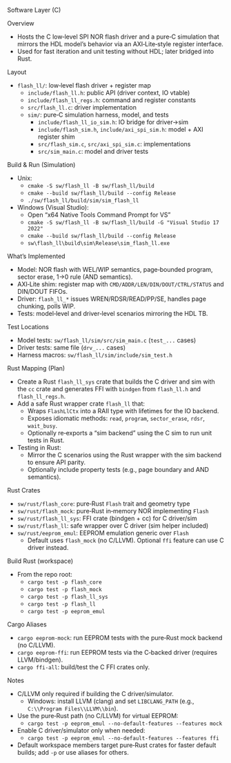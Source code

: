 Software Layer (C)

Overview
- Hosts the C low‑level SPI NOR flash driver and a pure‑C simulation that mirrors the HDL model’s behavior via an AXI‑Lite‑style register interface.
- Used for fast iteration and unit testing without HDL; later bridged into Rust.

Layout
- `flash_ll/`: low‑level flash driver + register map
  - `include/flash_ll.h`: public API (driver context, IO vtable)
  - `include/flash_ll_regs.h`: command and register constants
  - `src/flash_ll.c`: driver implementation
  - `sim/`: pure‑C simulation harness, model, and tests
    - `include/flash_ll_io_sim.h`: IO bridge for driver→sim
    - `include/flash_sim.h`, `include/axi_spi_sim.h`: model + AXI register shim
    - `src/flash_sim.c`, `src/axi_spi_sim.c`: implementations
    - `src/sim_main.c`: model and driver tests

Build & Run (Simulation)
- Unix:
  - `cmake -S sw/flash_ll -B sw/flash_ll/build`
  - `cmake --build sw/flash_ll/build --config Release`
  - `./sw/flash_ll/build/sim/sim_flash_ll`
- Windows (Visual Studio):
  - Open “x64 Native Tools Command Prompt for VS”
  - `cmake -S sw/flash_ll -B sw/flash_ll/build -G "Visual Studio 17 2022"`
  - `cmake --build sw/flash_ll/build --config Release`
  - `sw\flash_ll\build\sim\Release\sim_flash_ll.exe`

What’s Implemented
- Model: NOR flash with WEL/WIP semantics, page‑bounded program, sector erase, 1→0 rule (AND semantics).
- AXI‑Lite shim: register map with `CMD/ADDR/LEN/DIN/DOUT/CTRL/STATUS` and DIN/DOUT FIFOs.
- Driver: `flash_ll_*` issues WREN/RDSR/READ/PP/SE, handles page chunking, polls WIP.
- Tests: model‑level and driver‑level scenarios mirroring the HDL TB.

Test Locations
- Model tests: `sw/flash_ll/sim/src/sim_main.c` (`test_...` cases)
- Driver tests: same file (`drv_...` cases)
- Harness macros: `sw/flash_ll/sim/include/sim_test.h`

Rust Mapping (Plan)
- Create a Rust `flash_ll_sys` crate that builds the C driver and sim with the `cc` crate and generates FFI with `bindgen` from `flash_ll.h` and `flash_ll_regs.h`.
- Add a safe Rust wrapper crate `flash_ll` that:
  - Wraps `FlashLlCtx` into a RAII type with lifetimes for the IO backend.
  - Exposes idiomatic methods: `read`, `program`, `sector_erase`, `rdsr`, `wait_busy`.
  - Optionally re‑exports a “sim backend” using the C sim to run unit tests in Rust.
- Testing in Rust:
  - Mirror the C scenarios using the Rust wrapper with the sim backend to ensure API parity.
  - Optionally include property tests (e.g., page boundary and AND semantics).

Rust Crates
- `sw/rust/flash_core`: pure‑Rust `Flash` trait and geometry type
- `sw/rust/flash_mock`: pure‑Rust in‑memory NOR implementing `Flash`
- `sw/rust/flash_ll_sys`: FFI crate (bindgen + cc) for C driver/sim
- `sw/rust/flash_ll`: safe wrapper over C driver (sim helper included)
- `sw/rust/eeprom_emul`: EEPROM emulation generic over `Flash`
  - Default uses `flash_mock` (no C/LLVM). Optional `ffi` feature can use C driver instead.

Build Rust (workspace)
- From the repo root:
  - `cargo test -p flash_core`
  - `cargo test -p flash_mock`
  - `cargo test -p flash_ll_sys`
  - `cargo test -p flash_ll`
  - `cargo test -p eeprom_emul`

Cargo Aliases
- `cargo eeprom-mock`: run EEPROM tests with the pure‑Rust mock backend (no C/LLVM).
- `cargo eeprom-ffi`: run EEPROM tests via the C‑backed driver (requires LLVM/bindgen).
- `cargo ffi-all`: build/test the C FFI crates only.

Notes
- C/LLVM only required if building the C driver/simulator.
  - Windows: install LLVM (clang) and set `LIBCLANG_PATH` (e.g., `C:\\Program Files\\LLVM\\bin`).
- Use the pure‑Rust path (no C/LLVM) for virtual EEPROM:
  - `cargo test -p eeprom_emul --no-default-features --features mock`
- Enable C driver/simulator only when needed:
  - `cargo test -p eeprom_emul --no-default-features --features ffi`
 - Default workspace members target pure‑Rust crates for faster default builds; add `-p` or use aliases for others.
